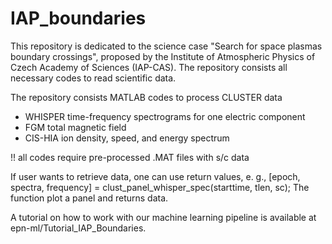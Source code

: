 # IAP_boundaries
This repository is dedicated to the science case "Search for space plasmas boundary crossings", proposed by the Institute of Atmospheric Physics of Czech Academy of Sciences (IAP-CAS). The repository consists all necessary codes to read scientific data.

The repository consists MATLAB codes to process CLUSTER data
- WHISPER time-frequency spectrograms for one electric component
- FGM total magnetic field
- CIS-HIA ion density, speed, and energy spectrum

!! all codes require pre-processed .MAT files with s/c data

If user wants to retrieve data, one can use return values, 
e. g., [epoch, spectra, frequency] = clust_panel_whisper_spec(starttime, tlen, sc);
The function plot a panel and returns data.

A tutorial on how to work with our machine learning pipeline is available at epn-ml/Tutorial_IAP_Boundaries.
